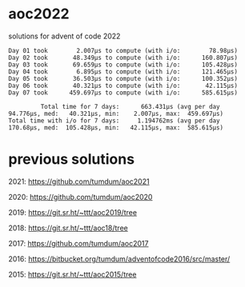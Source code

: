 # aoc2022
solutions for advent of code 2022

```
Day 01 took        2.007µs to compute (with i/o:        78.98µs)
Day 02 took       48.349µs to compute (with i/o:      160.807µs)
Day 03 took       69.659µs to compute (with i/o:      105.428µs)
Day 04 took        6.895µs to compute (with i/o:      121.465µs)
Day 05 took       36.503µs to compute (with i/o:      100.352µs)
Day 06 took       40.321µs to compute (with i/o:       42.115µs)
Day 07 took      459.697µs to compute (with i/o:      585.615µs)

         Total time for 7 days:      663.431µs (avg per day   94.776µs, med:   40.321µs, min:    2.007µs, max:  459.697µs)
Total time with i/o for 7 days:     1.194762ms (avg per day   170.68µs, med:  105.428µs, min:   42.115µs, max:  585.615µs)
```

# previous solutions

2021: https://github.com/tumdum/aoc2021

2020: https://github.com/tumdum/aoc2020

2019: https://git.sr.ht/~ttt/aoc2019/tree

2018: https://git.sr.ht/~ttt/aoc18/tree

2017: https://github.com/tumdum/aoc2017

2016: https://bitbucket.org/tumdum/adventofcode2016/src/master/

2015: https://git.sr.ht/~ttt/aoc2015/tree
